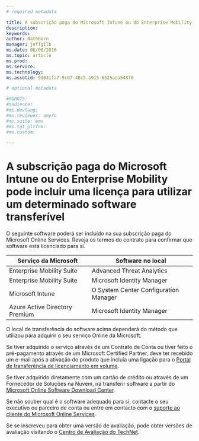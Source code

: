 ```yaml
---
# required metadata

title: A subscrição paga do Microsoft Intune ou do Enterprise Mobility pode incluir uma licença para utilizar um determinado software transferível | Microsoft Intune
description:
keywords:
author: NathBarn
manager: jeffgilb
ms.date: 06/08/2016
ms.topic: article
ms.prod:
ms.service:
ms.technology:
ms.assetid: 9d031fa7-9c07-48c5-b915-6525aea54870

# optional metadata

#ROBOTS:
#audience:
#ms.devlang:
#ms.reviewer: amyro
#ms.suite: ems
#ms.tgt_pltfrm:
#ms.custom:

---
```


# A subscrição paga do Microsoft Intune ou do Enterprise Mobility pode incluir uma licença para utilizar um determinado software transferível

O seguinte software poderá ser incluído na sua subscrição paga do Microsoft Online Services.  Reveja os termos do contrato para confirmar que software está licenciado para si.

| **Serviço da Microsoft**    | **Software no local**           |
| ------------- |-------------|
|Enterprise Mobility Suite |    Advanced Threat Analytics |
|Enterprise Mobility Suite |    Microsoft Identity Manager |
|Microsoft Intune | O System Center Configuration Manager |
|Azure Active Directory Premium |   Microsoft Identity Manager |

O local de transferência do software acima dependerá do método que utilizou para adquirir o seu serviço Online da Microsoft.

Se tiver adquirido o serviço através de um Contrato de Conta ou tiver feito o pré-pagamento através de um Microsoft Certified Partner, deve ter recebido um e-mail após a ativação do produto que incluía uma ligação para o [Portal de transferência de licenciamento em volume](https://www.microsoft.com/Licensing/servicecenter/default.aspx).

Se tiver adquirido diretamente com um cartão de crédito ou através de um Fornecedor de Soluções na Nuvem, irá transferir software a partir do [Microsoft Online Software Download Center](https://www.microsoft.com/online/downloads/HomeRealmDiscovery.aspx).

Se não souber qual é o software adequado para si, contacte o seu executivo ou parceiro de conta ou entre em contacto com o [suporte ao cliente do Microsoft Online Services](https://technet.microsoft.com/en-us/dn932057.aspx).

Se se inscreveu para obter uma versão de avaliação, pode obter versões de avaliação visitando o [Centro de Avaliação do TechNet](https://www.microsoft.com/evalcenter/try).


<!--HONumber=Jun16_HO2-->


